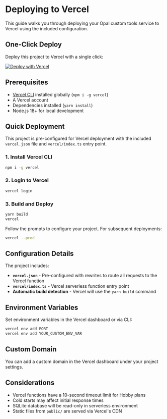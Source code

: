 # Deploying to Vercel

This guide walks you through deploying your Opal custom tools service to Vercel using the included configuration.

## One-Click Deploy

Deploy this project to Vercel with a single click:

[![Deploy with Vercel](https://vercel.com/button)](https://vercel.com/new/clone?repository-url=https%3A%2F%2Fgithub.com%2Fkunalshetye%2Fopal-custom-tools&project-name=opal-custom-tools&repository-name=opal-custom-tools)

## Prerequisites

- [Vercel CLI](https://vercel.com/cli) installed globally (`npm i -g vercel`)
- A Vercel account
- Dependencies installed (`yarn install`)
- Node.js 18+ for local development

## Quick Deployment

This project is pre-configured for Vercel deployment with the included `vercel.json` file and `vercel/index.ts` entry point.

### 1. Install Vercel CLI

```bash
npm i -g vercel
```

### 2. Login to Vercel

```bash
vercel login
```

### 3. Build and Deploy

```bash
yarn build
vercel
```

Follow the prompts to configure your project. For subsequent deployments:

```bash
vercel --prod
```

## Configuration Details

The project includes:

- **`vercel.json`** - Pre-configured with rewrites to route all requests to the Vercel function
- **`vercel/index.ts`** - Vercel serverless function entry point
- **Automatic build detection** - Vercel will use the `yarn build` command

## Environment Variables

Set environment variables in the Vercel dashboard or via CLI:

```bash
vercel env add PORT
vercel env add YOUR_CUSTOM_ENV_VAR
```

## Custom Domain

You can add a custom domain in the Vercel dashboard under your project settings.

## Considerations

- Vercel functions have a 10-second timeout limit for Hobby plans
- Cold starts may affect initial response times
- SQLite database will be read-only in serverless environment
- Static files from `public/` are served via Vercel's CDN